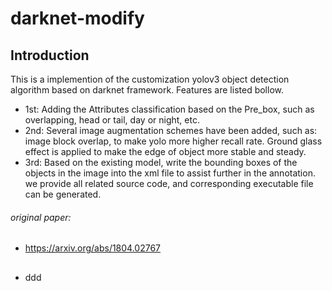 # darknet-modify
## Introduction
This is a implemention of the customization yolov3 object detection algorithm based on darknet framework. Features are listed bollow.
* 1st: Adding the Attributes classification based on the Pre_box, such as overlapping, head or tail, day or night, etc. 
* 2nd: Several image augmentation schemes have been added, such as: image block overlap, to make yolo more higher recall rate. Ground glass effect is applied to make the edge of object more stable and steady.
* 3rd: Based on the existing model, write the bounding boxes of the objects in the image into the xml file to assist further in the annotation.
we provide all related source code, and corresponding executable file can be generated.
###### original paper:
* https://arxiv.org/abs/1804.02767
## 
* ddd
